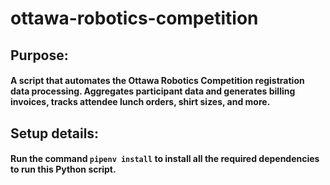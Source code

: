 # ottawa-robotics-competition

## Purpose: 
#### A script that automates the Ottawa Robotics Competition registration data processing. Aggregates participant data and generates billing invoices, tracks attendee lunch orders, shirt sizes, and more.

## Setup details: 
#### Run the command ```pipenv install``` to install all the required dependencies to run this Python script.
